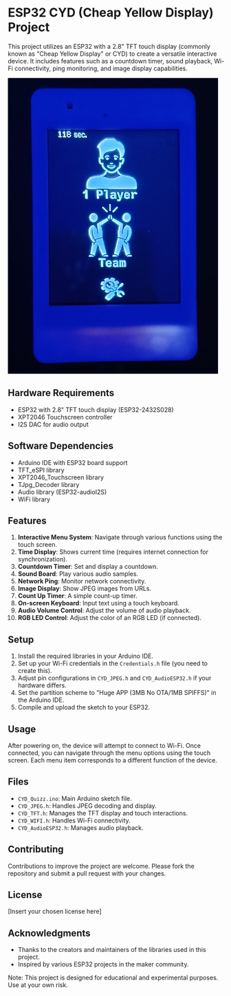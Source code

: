 # ESP32 CYD (Cheap Yellow Display) Project

This project utilizes an ESP32 with a 2.8" TFT touch display (commonly known as "Cheap Yellow Display" or CYD) to create a versatile interactive device. It includes features such as a countdown timer, sound playback, Wi-Fi connectivity, ping monitoring, and image display capabilities.

![CYD](https://github.com/com2u/CYD_Quizz/blob/main/data/CYD.png)

## Hardware Requirements

- ESP32 with 2.8" TFT touch display (ESP32-2432S028)
- XPT2046 Touchscreen controller
- I2S DAC for audio output

## Software Dependencies

- Arduino IDE with ESP32 board support
- TFT_eSPI library
- XPT2046_Touchscreen library
- TJpg_Decoder library
- Audio library (ESP32-audioI2S)
- WiFi library

## Features

1. **Interactive Menu System**: Navigate through various functions using the touch screen.
2. **Time Display**: Shows current time (requires internet connection for synchronization).
3. **Countdown Timer**: Set and display a countdown.
4. **Sound Board**: Play various audio samples.
5. **Network Ping**: Monitor network connectivity.
6. **Image Display**: Show JPEG images from URLs.
7. **Count Up Timer**: A simple count-up timer.
8. **On-screen Keyboard**: Input text using a touch keyboard.
9. **Audio Volume Control**: Adjust the volume of audio playback.
10. **RGB LED Control**: Adjust the color of an RGB LED (if connected).

## Setup

1. Install the required libraries in your Arduino IDE.
2. Set up your Wi-Fi credentials in the `Credentials.h` file (you need to create this).
3. Adjust pin configurations in `CYD_JPEG.h` and `CYD_AudioESP32.h` if your hardware differs.
4. Set the partition scheme to "Huge APP (3MB No OTA/1MB SPIFFS)" in the Arduino IDE.
5. Compile and upload the sketch to your ESP32.

## Usage

After powering on, the device will attempt to connect to Wi-Fi. Once connected, you can navigate through the menu options using the touch screen. Each menu item corresponds to a different function of the device.

## Files

- `CYD_Quizz.ino`: Main Arduino sketch file.
- `CYD_JPEG.h`: Handles JPEG decoding and display.
- `CYD_TFT.h`: Manages the TFT display and touch interactions.
- `CYD_WIFI.h`: Handles Wi-Fi connectivity.
- `CYD_AudioESP32.h`: Manages audio playback.

## Contributing

Contributions to improve the project are welcome. Please fork the repository and submit a pull request with your changes.

## License

[Insert your chosen license here]

## Acknowledgments

- Thanks to the creators and maintainers of the libraries used in this project.
- Inspired by various ESP32 projects in the maker community.

Note: This project is designed for educational and experimental purposes. Use at your own risk.
